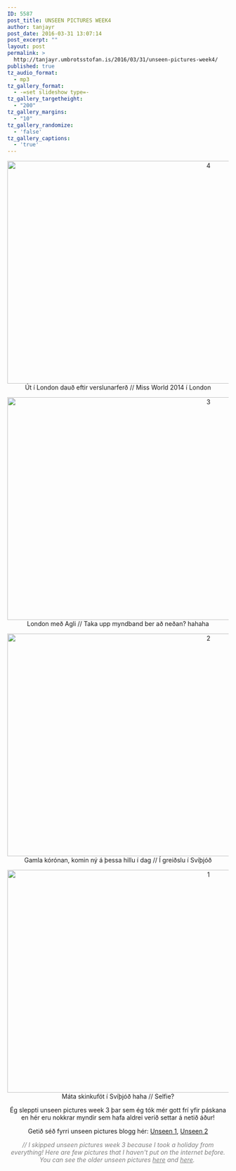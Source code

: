 ```yaml
---
ID: 5587
post_title: UNSEEN PICTURES WEEK4
author: tanjayr
post_date: 2016-03-31 13:07:14
post_excerpt: ""
layout: post
permalink: >
  http://tanjayr.umbrotsstofan.is/2016/03/31/unseen-pictures-week4/
published: true
tz_audio_format:
  - mp3
tz_gallery_format:
  - -=set slideshow type=-
tz_gallery_targetheight:
  - "200"
tz_gallery_margins:
  - "10"
tz_gallery_randomize:
  - 'false'
tz_gallery_captions:
  - 'true'
---
```

<p style="text-align: center;"><img class="aligncenter size-large wp-image-5591" src="http://www.tanjayr.com/wp-content/uploads/2016/03/4-1024x576.jpg" alt="4" width="900" height="506" />Út í London dauð eftir verslunarferð // Miss World 2014 í London</p>
<p style="text-align: center;"><img class="aligncenter size-large wp-image-5590" src="http://www.tanjayr.com/wp-content/uploads/2016/03/3-1024x576.jpg" alt="3" width="900" height="506" />London með Agli // Taka upp myndband ber að neðan? hahaha</p>
<p style="text-align: center;"><img class="aligncenter size-large wp-image-5589" src="http://www.tanjayr.com/wp-content/uploads/2016/03/2-1024x576.jpg" alt="2" width="900" height="506" />Gamla kórónan, komin ný á þessa hillu í dag // Í greiðslu í Svíþjóð</p>
<p style="text-align: center;"><img class="aligncenter size-large wp-image-5588" src="http://www.tanjayr.com/wp-content/uploads/2016/03/1-1024x576.jpg" alt="1" width="900" height="506" />Máta skinkuföt í Svíþjóð haha // Selfie?</p>
<p style="text-align: center;">Ég sleppti unseen pictures week 3 þar sem ég tók mér gott frí yfir páskana en hér eru nokkrar myndir sem hafa aldrei verið settar á netið áður!</p>
<p style="text-align: center;">Getið séð fyrri unseen pictures blogg hér:
<a href="http://www.tanjayr.com/unseen-pictures/" target="_blank">Unseen 1</a>, <a href="http://www.tanjayr.com/unseen-pictures-week2/" target="_blank">Unseen 2</a></p>
<p style="text-align: center;"><span style="color: #808080;"><em>// I skipped unseen pictures week 3 because I took a holiday from everything! Here are few pictures that I haven't put on the internet before. You can see the older unseen pictures <a style="color: #808080;" href="http://www.tanjayr.com/unseen-pictures/" target="_blank">here</a> and <a style="color: #808080;" href="http://www.tanjayr.com/unseen-pictures-week2/" target="_blank">here</a>. </em></span></p>